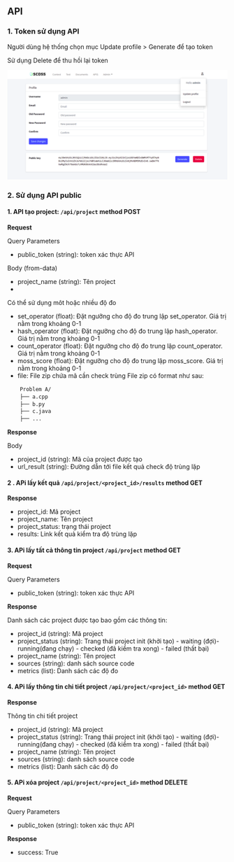 ## API

### 1. Token sử dụng API
Người dùng hệ thống chọn mục Update profile > Generate để tạo token 

Sử dụng Delete để thu hồi lại token

![create token](./create_token.png)

### 2. Sử dụng API public


#### 1. API tạo project: `/api/project` method POST 

**Request**

Query Parameters

* public_token (string): token xác thực API

Body (from-data)

* project_name (string): Tên project
*  
Có thể sử dụng môt hoặc nhiều độ đo
* set_operator (float): Đặt ngưỡng cho độ đo trung lập set_operator. Giá trị nằm trong khoảng 0-1
* hash_operator (float): Đặt ngưỡng cho độ đo trung lập hash_operator. Giá trị nằm trong khoảng 0-1
* count_operator (float): Đặt ngưỡng cho độ đo trung lập count_operator. Giá trị nằm trong khoảng 0-1
* moss_score (float): Đặt ngưỡng cho độ đo trung lập moss_score. Giá trị nằm trong khoảng 0-1
* file: File zip chứa mã cần check trùng 
File zip có format như sau:
```sh
    Problem A/
    ├── a.cpp
    ├── b.py
    ├── c.java
    ├── ...

``` 
**Response**

Body

* project_id (string): Mã của project được tạo 
* url_result (string): Đường dẫn tới file kết quả check độ trùng lặp

#### 2 . APi lấy kết quả `/api/project/<project_id>/results` method GET 

**Response**

* project_id: Mã project
* project_name: Tên project
* project_status: trạng thái project
* results: Link kết quả kiểm tra độ trùng lặp

#### 3. APi lấy tất cả thông tin project `/api/project` method GET
**Request**

Query Parameters

* public_token (string): token xác thực API

**Response**

Danh sách các project được tạo bao gồm các thông tin:

* project_id (string): Mã project
* project_status (string): Trang thái project init (khởi tạo) - waiting (đợi)- running(đang chạy) - checked (đã kiểm tra xong) - failed (thất bại)
* project_name (string): Tên project
* sources (string): danh sách source code
* metrics (list): Danh sách các độ đo

#### 4. APi lấy thông tin chi tiết project `/api/project/<project_id>` method GET 
**Response**

Thông tin chi tiết project

* project_id (string): Mã project
* project_status (string): Trang thái project init (khởi tạo) - waiting (đợi)- running(đang chạy) - checked (đã kiểm tra xong) - failed (thất bại)
* project_name (string): Tên project
* sources (string): danh sách source code
* metrics (list): Danh sách các độ đo

#### 5. APi xóa project `/api/project/<project_id>` method DELETE  
**Request**

Query Parameters

* public_token (string): token xác thực API

**Response**

* success: True
